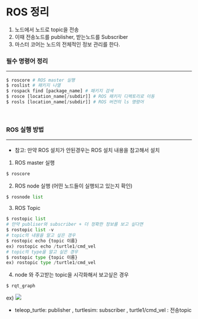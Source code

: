 # ROS 정리

1. 노드에서 노드로 topic을 전송
2. 이때 전송노드를 publisher, 받는노드를 Subscriber
3. 마스터 코어는 노드의 전체적인 정보 관리를 한다.

### 필수 명령어 정리 <hr>
```py
$ roscore # ROS master 실행
$ roslist # 패키지 나열
$ rospack find [package_name] # 패키지 검색
$ rosce [location_name[/subdir]] # ROS 패키지 디렉토리로 이동
$ rosls [location_name[/subdir]] # ROS 버전의 ls 명령어
```

<br>

 ### ROS 실행 방법<hr>
- 참고: 만약 ROS 설치가 안된경우는 ROS 설치 내용을 참고해서 설치

1. ROS master 실행 
```py
$ roscore
```
2. ROS node 실행 (어떤 노드들이 실행되고 있는지 확인) 
```py
$ rosnode list
```
3. ROS Topic 
```py
$ rostopic list
# 만약 publiser와 subscriber + 더 정확한 정보를 보고 싶다면
$ rostopic list -v
# topic의 내용을 알고 싶은 경우
$ rostopic echo {topic 이름}
ex) rostopic echo /turtle1/cmd_vel
# topic의 type을 알고 싶은 경우
$ rostopic type {topic 이름}
ex) rostopic type /turtle1/cmd_vel
```
4. node 와 주고받는 topic을 시각화해서 보고싶은 경우
```py
$ rqt_graph
```


ex) <img src = "../img/rqt_graph_ex.JPG">

- teleop_turtle: publisher , turtlesim: subscriber , turtle1/cmd_vel : 전송topic
